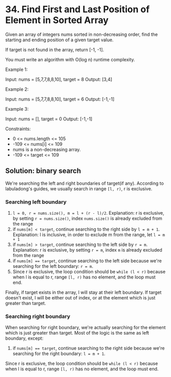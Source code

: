 # 34. Find First and Last Position of Element in Sorted Array
Given an array of integers nums sorted in non-decreasing order, find the starting and ending position of a given target value.

If target is not found in the array, return [-1, -1].

You must write an algorithm with O(log n) runtime complexity.

Example 1:

Input: nums = [5,7,7,8,8,10], target = 8
Output: [3,4]

Example 2:

Input: nums = [5,7,7,8,8,10], target = 6
Output: [-1,-1]

Example 3:

Input: nums = [], target = 0
Output: [-1,-1]

Constraints:

* 0 <= nums.length <= 105
* -109 <= nums[i] <= 109
* nums is a non-decreasing array.
* -109 <= target <= 109

## Solution: binary search
We're searching the left and right boundaries of target(if any). According to labuladong's guides, we usually search in range `[l, r)`, r is exclusive.

### Searching left boundary

1. `l = 0, r = nums.size(), m = l + (r - l)/2`. Explanation: r is exclusive, by setting `r = nums.size()`, index `nums.size()` is already excluded from the range
2. if `nums[m] < target`, continue searching to the right side by `l = m + 1`. Explanation: l is inclusive, in order to exclude m from the range, let `l = m + 1`
3. if `nums[m] > target`, continue searching to the left side by `r = m`. Explanation: r is exclusive, by setting `r = m`, index `m` is already excluded from the range
4. if `nums[m] == target`, continue searching to the left side because we're searching for the left boundary: `r = m`.
5. Since r is exclusive, the loop condition should be `while (l < r)` because when l is equal to r, range `[l, r)` has no element, and the loop must end.

Finally, if target exists in the array, l will stay at their left boundary. If target doesn't exist, l will be either out of index, or at the element which is just greater than target.

### Searching right boundary
When searching for right boundary, we're actually searching for the element which is just greater than target. Most of the logic is the same as left boundary, except:

1. if `nums[m] == target`, continue searching to the right side because we're searching for the right boundary: `l = m + 1`.

Since r is exclusive, the loop condition should be `while (l < r)` because when l is equal to r, range `[l, r)` has no element, and the loop must end.
